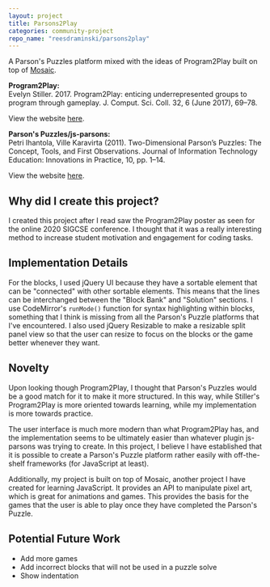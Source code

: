```yaml
---
layout: project
title: Parsons2Play
categories: community-project
repo_name: "reesdraminski/parsons2play"
---
```


A Parson's Puzzles platform mixed with the ideas of Program2Play built on top of [Mosaic](/writing/Mosaic/).

**Program2Play:**  
Evelyn Stiller. 2017. Program2Play: enticing underrepresented groups to program through gameplay. J. Comput. Sci. Coll. 32, 6 (June 2017), 69–78.

View the website [here](http://www.program2play.com/).

**Parson's Puzzles/js-parsons:**  
Petri Ihantola, Ville Karavirta (2011). Two-Dimensional Parson’s Puzzles: The Concept, Tools, and First Observations. Journal of Information Technology Education: Innovations in Practice, 10, pp. 1–14.

View the website [here](https://js-parsons.github.io/).

## Why did I create this project?
I created this project after I read saw the Program2Play poster as seen for the online 2020 SIGCSE conference. I thought that it was a really interesting method to increase student motivation and engagement for coding tasks.

## Implementation Details
For the blocks, I used jQuery UI because they have a sortable element that can be "connected" with other sortable elements. This means that the lines can be interchanged between the "Block Bank" and "Solution" sections. I use CodeMirror's ```runMode()``` function for syntax highlighting within blocks, something that I think is missing from all the Parson's Puzzle platforms that I've encountered. I also used jQuery Resizable to make a resizable split panel view so that the user can resize to focus on the blocks or the game better whenever they want.

## Novelty
Upon looking though Program2Play, I thought that Parson's Puzzles would be a good match for it to make it more structured. In this way, while Stiller's Program2Play is more oriented towards learning, while my implementation is more towards practice.

The user interface is much more modern than what Program2Play has, and the implementation seems to be ultimately easier than whatever plugin js-parsons was trying to create. In this project, I believe I have established that it is possible to create a Parson's Puzzle platform rather easily with off-the-shelf frameworks (for JavaScript at least).

Additionally, my project is built on top of Mosaic, another project I have created for learning JavaScript. It provides an API to manipulate pixel art, which is great for animations and games. This provides the basis for the games that the user is able to play once they have completed the Parson's Puzzle.

## Potential Future Work
* Add more games
* Add incorrect blocks that will not be used in a puzzle solve
* Show indentation